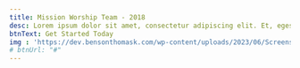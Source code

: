 ```yaml
---
title: Mission Worship Team - 2018
desc: Lorem ipsum dolor sit amet, consectetur adipiscing elit. Et, egestas tempus tellus etiam sed. Quam a scelerisque amet ullamcorper eu enim et fermentum, augue. Aliquet amet volutpat quisque ut interdum tincidunt duis.
btnText: Get Started Today
img : 'https://dev.bensonthomask.com/wp-content/uploads/2023/06/Screenshot-2023-06-01-at-6.59.31-AM.png'
# btnUrl: "#"
---
```

